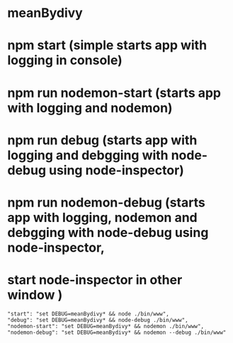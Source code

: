 # meanBydivy

# npm start (simple starts app with logging in console)

# npm run nodemon-start (starts app with logging and nodemon)

# npm run debug (starts app with logging and debgging with node-debug using node-inspector)

# npm run nodemon-debug (starts app with logging, nodemon and debgging with node-debug using node-inspector,  
# start node-inspector in other window )


    "start": "set DEBUG=meanBydivy* && node ./bin/www",
    "debug": "set DEBUG=meanBydivy* && node-debug ./bin/www",
    "nodemon-start": "set DEBUG=meanBydivy* && nodemon ./bin/www",
    "nodemon-debug": "set DEBUG=meanBydivy* && nodemon --debug ./bin/www"
